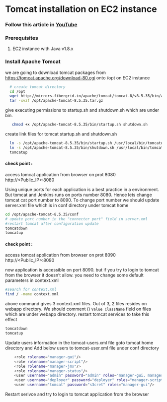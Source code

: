 # Tomcat installation on EC2 instance

### Follow this article in **[YouTube](https://www.youtube.com/watch?v=m21nFreFw8A)**
### Prerequisites
1. EC2 instance with Java v1.8.x 

### Install Apache Tomcat
we are going to download tomcat packages from  https://tomcat.apache.org/download-80.cgi onto /opt on EC2 instance
```sh 
  # create tomcat directory
  cd /opt
  wget http://mirrors.fibergrid.in/apache/tomcat/tomcat-8/v8.5.35/bin/apache-tomcat-8.5.35.tar.gz
  tar -xvzf /opt/apache-tomcat-8.5.35.tar.gz
```
give executing permissions to startup.sh and shutdown.sh which are under bin. 
```sh
   chmod +x /opt/apache-tomcat-8.5.35/bin/startup.sh shutdown.sh
```

create link files for tomcat startup.sh and shutdown.sh 
```sh
  ln -s /opt/apache-tomcat-8.5.35/bin/startup.sh /usr/local/bin/tomcatup
  ln -s /opt/apache-tomcat-8.5.35/bin/shutdown.sh /usr/local/bin/tomcatdown
  tomcatup
```
#### check point :
access tomcat application from browser on prot 8080
http://<Public_IP>:8080

Using unique ports for each application is a best practice in a environment. But tomcat and Jenkins runs on ports number 8080. Hence lets change tomcat cat port number to 8090. To change port number we should update server.xml file which is in conf directory under tomcat home
```sh
cd /opt/apache-tomcat-8.5.35/conf
# update port number in the "connecter port" field in server.xml
#restart tomcat after configuration update
tomcatdown
tomcatup
```
#### check point :
access tomcat application from browser on prot 8090
http://<Public_IP>:8090

now application is accessible on port 8090. but if you try to login to tomcat from the browser it doesn’t allow. you need to change some default parameters in context.xml
```sh
#search for context.xml
find / -name context.xml
```
above command gives 3 context.xml files. Out of 3, 2 files resides on webapp directory. We should comment (<!-- & -->) `Value ClassName` field on files which are under webapp directory. 
restart tomcat services to take this effect
```sh 
tomcatdown
tomcatup
```
Update users information in the tomcat-users.xml file
goto tomcat home directory and Add below users to tomcat-user.xml file under conf directory
```sh
	<role rolename="manager-gui"/>
	<role rolename="manager-script"/>
	<role rolename="manager-jmx"/>
	<role rolename="manager-status"/>
	<user username="admin" password="admin" roles="manager-gui, manager-script, manager-jmx, manager-status"/>
	<user username="deployer" password="deployer" roles="manager-script"/>
	<user username="tomcat" password="s3cret" roles="manager-gui"/>
```
Restart serivce and try to login to tomcat application from the browser

